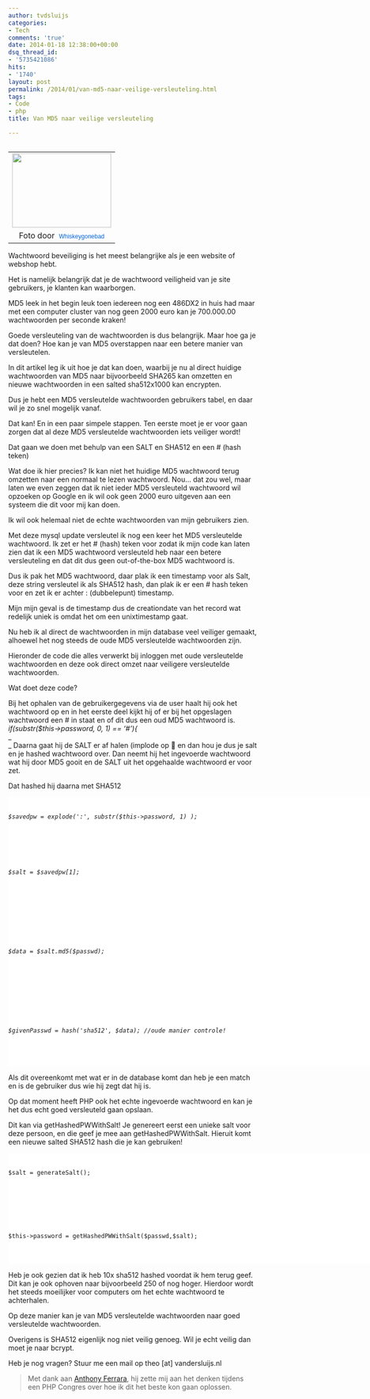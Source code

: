 ```yaml
---
author: tvdsluijs
categories:
- Tech
comments: 'true'
date: 2014-01-18 12:38:00+00:00
dsq_thread_id:
- '5735421086'
hits:
- '1740'
layout: post
permalink: /2014/01/van-md5-naar-veilige-versleuteling.html
tags:
- Code
- php
title: Van MD5 naar veilige versleuteling

---
```

<table cellpadding="0" cellspacing="0" style="float: left; margin-right: 1em; text-align: left;">
  <tr>
    <td style="text-align: center;">
      <a href=https://vandersluijs.resultants-e.nl/2014/01/34164244_d529aee319_m.jpg" style="clear: left; margin-bottom: 1em; margin-left: auto; margin-right: auto;"><img border="0" src="https://vandersluijs.resultants-e.nl/2014/01/34164244_d529aee319_m.jpg" height="150" width="200" /></a>
    </td>
  </tr>
  
  <tr>
    <td style="text-align: center;">
      Foto door&nbsp;&nbsp;<a href="http://www.flickr.com/photos/badwsky/" style="background-color: #fefefe; color: #0063dc; font-family: Arial, Helvetica, sans-serif; font-size: 12px; line-height: 18px; text-align: left; text-decoration: none;">Whiskeygonebad</a>
    </td>
  </tr>
</table>

Wachtwoord beveiliging is het meest belangrijke als je een website of webshop hebt.

Het is namelijk belangrijk dat je de wachtwoord veiligheid van je site gebruikers, je klanten kan waarborgen.

MD5 leek in het begin leuk toen iedereen nog een 486DX2 in huis had maar met een computer cluster van nog geen 2000 euro kan je 700.000.00 wachtwoorden per seconde kraken!

Goede versleuteling van de wachtwoorden is dus belangrijk. Maar hoe ga je dat doen? Hoe kan je van MD5 overstappen naar een betere manier van versleutelen.

In dit artikel leg ik uit hoe je dat kan doen, waarbij je nu al direct huidige wachtwoorden van MD5 naar bijvoorbeeld SHA265 kan omzetten en nieuwe wachtwoorden in een salted sha512x1000 kan encrypten.  
<!--more-->

Dus je hebt een MD5 versleutelde wachtwoorden gebruikers tabel, en daar wil je zo snel mogelijk vanaf.

Dat kan! En in een paar simpele stappen. Ten eerste moet je er voor gaan zorgen dat al deze MD5 versleutelde wachtwoorden iets veiliger wordt!

Dat gaan we doen met behulp van een SALT en SHA512 en een # (hash teken)

Wat doe ik hier precies? Ik kan niet het huidige MD5 wachtwoord terug omzetten naar een normaal te lezen wachtwoord. Nou&#8230; dat zou wel, maar laten we even zeggen dat ik niet ieder MD5 versleuteld wachtwoord wil opzoeken op Google en ik wil ook geen 2000 euro uitgeven aan een systeem die dit voor mij kan doen.

Ik wil ook helemaal niet de echte wachtwoorden van mijn gebruikers zien.

Met deze mysql update versleutel ik nog een keer het MD5 versleutelde wachtwoord. Ik zet er het # (hash) teken voor zodat ik mijn code kan laten zien dat ik een MD5 wachtwoord versleuteld heb naar een betere versleuteling en dat dit dus geen out-of-the-box MD5 wachtwoord is.

Dus ik pak het MD5 wachtwoord, daar plak ik een timestamp voor als Salt, deze string versleutel ik als SHA512 hash, dan plak ik er een # hash teken voor en zet ik er achter : (dubbelepunt) timestamp.

Mijn mijn geval is de timestamp dus de creationdate van het record wat redelijk uniek is omdat het om een unixtimestamp gaat.

Nu heb ik al direct de wachtwoorden in mijn database veel veiliger gemaakt, alhoewel het nog steeds de oude MD5 versleutelde wachtwoorden zijn.

Hieronder de code die alles verwerkt bij inloggen met oude versleutelde wachtwoorden en deze ook direct omzet naar veiligere versleutelde wachtwoorden.

Wat doet deze code?

Bij het ophalen van de gebruikergegevens via de user haalt hij ook het wachtwoord op en in het eerste deel kijkt hij of er bij het opgeslagen wachtwoord een # in staat en of dit dus een oud MD5 wachtwoord is.  
_if(substr($this->password, 0, 1) == &#8216;#&#8217;){_  
_  
_ Daarna gaat hij de SALT er af halen (implode op 🙂 en dan hou je dus je salt en je hashed wachtwoord over. Dan neemt hij het ingevoerde wachtwoord wat hij door MD5 gooit en de SALT uit het opgehaalde wachtwoord er voor zet.

Dat hashed hij daarna met SHA512

<pre style="background-color: white; font-size: 12px; line-height: 16px; padding: 0px; width: 744px;"><div>
  <br /><i>$saved<em>pw = explode(':', substr($this->password, 1) );</i></div><br />
  
  <div>
    <br /><i>$salt = $saved</em>pw[1];</i>
  </div>
  
  <br />
  
  <div>
    <br /><i>$data = $salt.md5($passwd);</i>
  </div>
  
  <br />
  
  <div>
    <br /><i>$givenPasswd = hash('sha512', $data); //oude manier controle!</i>
  </div>
  
  <br /></pre>
  
  
  <p>
    Als dit overeenkomt met wat er in de database komt dan heb je een match en is de gebruiker dus wie hij zegt dat hij is.
  </p>
  
  
  <p>
    Op dat moment heeft PHP ook het echte ingevoerde wachtwoord en kan je het dus echt goed versleuteld gaan opslaan.
  </p>
  
  
  <p>
    Dit kan via getHashedPWWithSalt! Je genereert eerst een unieke salt voor deze persoon, en die geef je mee aan getHashedPWWithSalt. Hieruit komt een nieuwe salted SHA512 hash die je kan gebruiken!
  </p>
  
  
  <pre style="background-color: white; font-size: 12px; line-height: 16px; padding: 0px; width: 744px;"><div>
  <br />$salt = generateSalt();
</div>

<br />

<div>
  <br />$this-&gt;password = getHashedPWWithSalt($passwd,$salt);
</div>

<br /></pre>
  
  
  <p>
    Heb je ook gezien dat ik heb 10x sha512 hashed voordat ik hem terug geef. Dit kan je ook ophoven naar bijvoorbeeld 250 of nog hoger. Hierdoor wordt het steeds moeilijker voor computers om het echte wachtwoord te achterhalen.
  </p>
  
  
  <p>
    Op deze manier kan je van MD5 versleutelde wachtwoorden naar goed versleutelde wachtwoorden.
  </p>
  
  
  <p>
    Overigens is SHA512 eigenlijk nog niet veilig genoeg. Wil je echt veilig dan moet je naar bcrypt.
  </p>
  
  
  <p>
    Heb je nog vragen? Stuur me een mail op theo [at] vandersluijs.nl
  </p>
  
  
  <blockquote>
    <p>
      Met dank aan <a href="http://blog.ircmaxell.com/" target="_blank">Anthony Ferrara</a>, hij zette mij aan het denken tijdens een PHP Congres over hoe ik dit het beste kon gaan oplossen.
    </p>
  </blockquote>